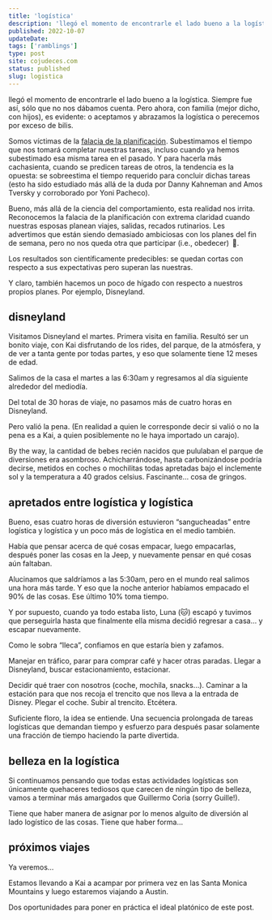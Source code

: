 ```yaml
---
title: 'logística'
description: 'llegó el momento de encontrarle el lado bueno a la logística... si continuamos pensando que estas actividades logísticas son únicamente quehaceres tediosos que carecen de belleza, vamos a terminar más amargados que Guillermo Coria'
published: 2022-10-07
updateDate:
tags: ['ramblings']
type: post
site: cojudeces.com
status: published
slug: logistica
---
```


llegó el momento de encontrarle el lado bueno a la logística. Siempre fue así, sólo que no nos dábamos cuenta. Pero ahora, con familia (mejor dicho, con hijos), es evidente: o aceptamos y abrazamos la logística o perecemos por exceso de bilis.

Somos víctimas de la [falacia de la planificación](https://es.wikipedia.org/wiki/Falacia_de_la_planificaci%C3%B3n?ref=cojudeces.com). Subestimamos el tiempo que nos tomará completar nuestras tareas, incluso cuando ya hemos subestimado esa misma tarea en el pasado. Y para hacerla más cachasienta, cuando se predicen tareas de otros, la tendencia es la opuesta: se sobreestima el tiempo requerido para concluir dichas tareas (esto ha sido estudiado más allá de la duda por Danny Kahneman and Amos Tversky y corroborado por Yoni Pacheco).

Bueno, más allá de la ciencia del comportamiento, esta realidad nos irrita. Reconocemos la falacia de la planificación con extrema claridad cuando nuestras esposas planean viajes, salidas, recados rutinarios. Les advertimos que están siendo demasiado ambiciosas con los planes del fin de semana, pero no nos queda otra que participar (i.e., obedecer)  🤬.

Los resultados son científicamente predecibles: se quedan cortas con respecto a sus expectativas pero superan las nuestras.

Y claro, también hacemos un poco de hígado con respecto a nuestros propios planes. Por ejemplo, Disneyland.

## disneyland

Visitamos Disneyland el martes. Primera visita en familia. Resultó ser un bonito viaje, con Kai disfrutando de los rides, del parque, de la atmósfera, y de ver a tanta gente por todas partes, y eso que solamente tiene 12 meses de edad.

Salimos de la casa el martes a las 6:30am y regresamos al día siguiente alrededor del mediodía.

Del total de 30 horas de viaje, no pasamos más de cuatro horas en Disneyland.

Pero valió la pena. (En realidad a quien le corresponde decir si valió o no la pena es a Kai, a quien posiblemente no le haya importado un carajo).

By the way, la cantidad de bebes recién nacidos que pululaban el parque de diversiones era asombroso. Achicharrándose, hasta carbonizándose podría decirse, metidos en coches o mochilitas todas apretadas bajo el inclemente sol y la temperatura a 40 grados celsius. Fascinante… cosa de gringos.

## apretados entre logística y logística

Bueno, esas cuatro horas de diversión estuvieron “sangucheadas” entre logística y logística y un poco más de logística en el medio también.

Había que pensar acerca de qué cosas empacar, luego empacarlas, después poner las cosas en la Jeep, y nuevamente pensar en qué cosas aún faltaban.

Alucinamos que saldríamos a las 5:30am, pero en el mundo real salimos una hora más tarde. Y eso que la noche anterior habíamos empacado el 90% de las cosas. Ese último 10% toma tiempo.

Y por supuesto, cuando ya todo estaba listo, Luna (🐱) escapó y tuvimos que perseguirla hasta que finalmente ella misma decidió regresar a casa… y escapar nuevamente.

Como le sobra “lleca”, confiamos en que estaría bien y zafamos.

Manejar en tráfico, parar para comprar café y hacer otras paradas. Llegar a Disneyland, buscar estacionamiento, estacionar.

Decidir qué traer con nosotros (coche, mochila, snacks…). Caminar a la estación para que nos recoja el trencito que nos lleva a la entrada de Disney. Plegar el coche. Subir al trencito. Etcétera.

Suficiente floro, la idea se entiende. Una secuencia prolongada de tareas logísticas que demandan tiempo y esfuerzo para después pasar solamente una fracción de tiempo haciendo la parte divertida.

## belleza en la logística

Si continuamos pensando que todas estas actividades logísticas son únicamente quehaceres tediosos que carecen de ningún tipo de belleza, vamos a terminar más amargados que Guillermo Coria (sorry Guille!).

Tiene que haber manera de asignar por lo menos alguito de diversión al lado logístico de las cosas. Tiene que haber forma…

## próximos viajes

Ya veremos…

Estamos llevando a Kai a acampar por primera vez en las Santa Monica Mountains y luego estaremos viajando a Austin.

Dos oportunidades para poner en práctica el ideal platónico de este post.
